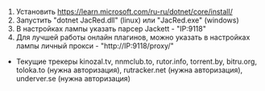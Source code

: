 1. Установить https://learn.microsoft.com/ru-ru/dotnet/core/install/
2. Запустить "dotnet JacRed.dll" (linux) или "JacRed.exe" (windows)
3. В настройках лампы указать парсер Jackett - "IP:9118"
4. Для лучшей работы онлайн плагинов, можно указать в настройках лампы личный прокси - "http://IP:9118/proxy/" 

* Текущие трекеры kinozal.tv, nnmclub.to, rutor.info, torrent.by, bitru.org, toloka.to (нужна авторизация), rutracker.net (нужна авторизация), underver.se (нужна авторизация)
